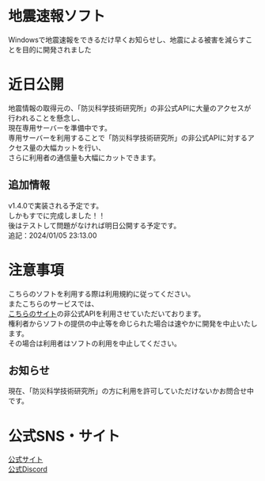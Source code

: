 # 地震速報ソフト
Windowsで地震速報をできるだけ早くお知らせし、地震による被害を減らすことを目的に開発されました

# 近日公開
地震情報の取得元の、「防災科学技術研究所」の非公式APIに大量のアクセスが行われることを懸念し、<br>
現在専用サーバーを準備中です。<br>
専用サーバーを利用することで「防災科学技術研究所」の非公式APIに対するアクセス量の大幅カットを行い、<br>
さらに利用者の通信量も大幅にカットできます。<br>

## 追加情報
v1.4.0で実装される予定です。<br>
しかもすでに完成しました！！<br>
後はテストして問題がなければ明日公開する予定です。<br>
追記：2024/01/05 23:13.00<br>

# 注意事項
こちらのソフトを利用する際は利用規約に従ってください。<br>
またこちらのサービスでは、<br>
[こちらのサイト](https://www.kyoshin.bosai.go.jp/kyoshin/)の非公式APIを利用させていただいております。<br>
権利者からソフトの提供の中止等を命じられた場合は速やかに開発を中止いたします。<br>
その場合は利用者はソフトの利用を中止してください。<br>

## お知らせ
現在、「防災科学技術研究所」の方に利用を許可していただけないかお問合せ中です。<br>

# 公式SNS・サイト
[公式サイト](https://disnana.com/home-2nd)<br>
[公式Discord](https://discord.gg/CCMaPrNNAK)
